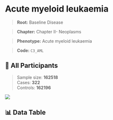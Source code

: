 # Acute myeloid leukaemia

> **Root:** Baseline Disease  

> **Chapter:** Chapter II- Neoplasms  

> **Phenotype:** Acute myeloid leukaemia  

> **Code:** `C3_AML`

## 🧪 All Participants  
> Sample size: **162518**  
> Cases: **322**  
> Controls: **162196**
<img src="/Sensitive/Figures/ALL/Incidence/C3_AML.png"/>

## 📊 Data Table
<CsvTableMRF src="/Sensitive/Data/ALL/Incidence/COX_C3_AML.csv"/>

